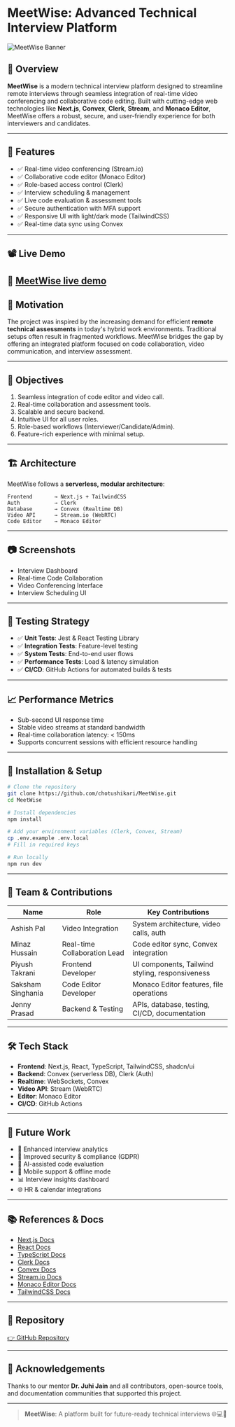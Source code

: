 # MeetWise: Advanced Technical Interview Platform

![MeetWise Banner]() <!-- Optional: Add a banner image here -->

## 📌 Overview

**MeetWise** is a modern technical interview platform designed to streamline remote interviews through seamless integration of real-time video conferencing and collaborative code editing. Built with cutting-edge web technologies like **Next.js**, **Convex**, **Clerk**, **Stream**, and **Monaco Editor**, MeetWise offers a robust, secure, and user-friendly experience for both interviewers and candidates.

---

## 🚀 Features

- ✅ Real-time video conferencing (Stream.io)
- ✅ Collaborative code editor (Monaco Editor)
- ✅ Role-based access control (Clerk)
- ✅ Interview scheduling & management
- ✅ Live code evaluation & assessment tools
- ✅ Secure authentication with MFA support
- ✅ Responsive UI with light/dark mode (TailwindCSS)
- ✅ Real-time data sync using Convex

---

## 📽 Live Demo 

  🔗 [MeetWise live demo](https://interviewplatform-two.vercel.app/)
---

## 🧠 Motivation

The project was inspired by the increasing demand for efficient **remote technical assessments** in today's hybrid work environments. Traditional setups often result in fragmented workflows. MeetWise bridges the gap by offering an integrated platform focused on code collaboration, video communication, and interview assessment.

---

## 🎯 Objectives

1. Seamless integration of code editor and video call.
2. Real-time collaboration and assessment tools.
3. Scalable and secure backend.
4. Intuitive UI for all user roles.
5. Role-based workflows (Interviewer/Candidate/Admin).
6. Feature-rich experience with minimal setup.

---

## 🏗 Architecture

MeetWise follows a **serverless, modular architecture**:

```
Frontend       → Next.js + TailwindCSS  
Auth           → Clerk  
Database       → Convex (Realtime DB)  
Video API      → Stream.io (WebRTC)  
Code Editor    → Monaco Editor  
```

---

## 📷 Screenshots


- Interview Dashboard  
- Real-time Code Collaboration  
- Video Conferencing Interface  
- Interview Scheduling UI  

---

## 🧪 Testing Strategy

- ✅ **Unit Tests**: Jest & React Testing Library
- ✅ **Integration Tests**: Feature-level testing
- ✅ **System Tests**: End-to-end user flows
- ✅ **Performance Tests**: Load & latency simulation
- ✅ **CI/CD**: GitHub Actions for automated builds & tests

---

## 📈 Performance Metrics

- Sub-second UI response time  
- Stable video streams at standard bandwidth  
- Real-time collaboration latency: < 150ms  
- Supports concurrent sessions with efficient resource handling  

---

## 🔧 Installation & Setup

```bash
# Clone the repository
git clone https://github.com/chotushikari/MeetWise.git
cd MeetWise

# Install dependencies
npm install

# Add your environment variables (Clerk, Convex, Stream)
cp .env.example .env.local
# Fill in required keys

# Run locally
npm run dev
```

---

## 👥 Team & Contributions

| Name                | Role                             | Key Contributions                            |
|---------------------|----------------------------------|-----------------------------------------------|
| Ashish Pal          | Video Integration                | System architecture, video calls, auth        |
| Minaz Hussain       | Real-time Collaboration Lead     | Code editor sync, Convex integration          |
| Piyush Takrani      | Frontend Developer               | UI components, Tailwind styling, responsiveness|
| Saksham Singhania   | Code Editor Developer            | Monaco Editor features, file operations       |
| Jenny Prasad        | Backend & Testing                | APIs, database, testing, CI/CD, documentation |

---

## 🛠 Tech Stack

- **Frontend**: Next.js, React, TypeScript, TailwindCSS, shadcn/ui  
- **Backend**: Convex (serverless DB), Clerk (Auth)  
- **Realtime**: WebSockets, Convex  
- **Video API**: Stream (WebRTC)  
- **Editor**: Monaco Editor  
- **CI/CD**: GitHub Actions  

---

## 🌱 Future Work

- 🔁 Enhanced interview analytics
- 🔐 Improved security & compliance (GDPR)
- 🧠 AI-assisted code evaluation
- 📱 Mobile support & offline mode
- 📊 Interview insights dashboard
- 🌐 HR & calendar integrations

---

## 📚 References & Docs

- [Next.js Docs](https://nextjs.org/docs)
- [React Docs](https://react.dev)
- [TypeScript Docs](https://www.typescriptlang.org/docs)
- [Clerk Docs](https://clerk.com/docs)
- [Convex Docs](https://docs.convex.dev)
- [Stream.io Docs](https://getstream.io/docs)
- [Monaco Editor Docs](https://microsoft.github.io/monaco-editor)
- [TailwindCSS Docs](https://tailwindcss.com/docs)

---

## 🔗 Repository

[👉 GitHub Repository](https://github.com/chotushikari/MeetWise.git)

---

## 🙌 Acknowledgements

Thanks to our mentor **Dr. Juhi Jain** and all contributors, open-source tools, and documentation communities that supported this project.

---

> **MeetWise**: A platform built for future-ready technical interviews 🌐💻🎥
